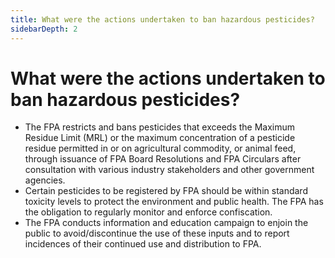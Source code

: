 ```yaml
---
title: What were the actions undertaken to ban hazardous pesticides?
sidebarDepth: 2
---
```


# What were the actions undertaken to ban hazardous pesticides?


 - The FPA restricts and bans pesticides that exceeds the Maximum Residue Limit (MRL) or the maximum concentration of a pesticide residue permitted in or on agricultural commodity, or animal feed, through issuance of FPA Board Resolutions and FPA Circulars after consultation with various industry stakeholders and other government agencies.
 - Certain pesticides to be registered by FPA should be within standard toxicity levels to protect the environment and public health. The FPA has the obligation to regularly monitor and enforce confiscation.
 - The FPA conducts information and education campaign to enjoin the public to avoid/discontinue the use of these inputs and to report incidences of their continued use and distribution to FPA.
